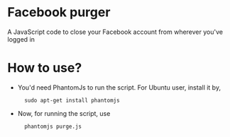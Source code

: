 Facebook purger
===

A JavaScript code to close your Facebook account from wherever you've logged in

# How to use?

* You'd need PhantomJs to run the script. For Ubuntu user, install it by,

		sudo apt-get install phantomjs

* Now, for running the script, use

		phantomjs purge.js
